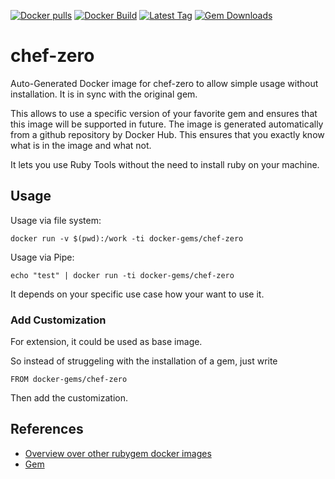 [![Docker pulls](https://img.shields.io/docker/pulls/rubygem/chef-zero.svg)](https://hub.docker.com/r/rubygem/chef-zero/)
[![Docker Build](https://img.shields.io/docker/automated/rubygem/chef-zero.svg)](https://hub.docker.com/r/rubygem/chef-zero/)
[![Latest Tag](https://img.shields.io/github/tag/docker-rubygem/chef-zero.svg)](https://hub.docker.com/r/rubygem/chef-zero/)
[![Gem Downloads](https://img.shields.io/gem/dt/chef-zero.svg)](https://rubygems.org/gems/chef-zero/)
# chef-zero

Auto-Generated Docker image for chef-zero to allow simple usage without installation.
It is in sync with the original gem.

This allows to use a specific version of your favorite gem and ensures that this image will be supported in future.
The image is generated automatically from a github repository by Docker Hub.
This ensures that you exactly know what is in the image and what not.

It lets you use Ruby Tools without the need to install ruby on your machine.

## Usage

Usage via file system:

`docker run -v $(pwd):/work -ti docker-gems/chef-zero`

Usage via Pipe:

`echo "test" | docker run -ti docker-gems/chef-zero`

It depends on your specific use case how your want to use it.

### Add Customization

For extension, it could be used as base image.

So instead of struggeling with the installation of a gem, just write

`FROM docker-gems/chef-zero`

Then add the customization.

## References

 - [Overview over other rubygem docker images](https://github.com/thinkbot/docker-rubygem)
 - [Gem](https://rubygems.org/gems/chef-zero/)
